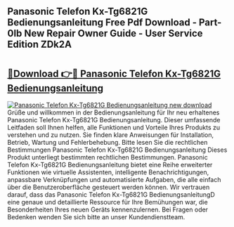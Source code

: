 ## Panasonic Telefon Kx-Tg6821G Bedienungsanleitung Free Pdf Download - Part-0Ib New Repair Owner Guide - User Service Edition ZDk2A

# <h2><a href="http://df001m4.blite.top/?on=Panasonic+Telefon+Kx-Tg6821G+Bedienungsanleitung">🔗Download 👉🔴 Panasonic Telefon Kx-Tg6821G Bedienungsanleitung</a></h2>

[![Panasonic Telefon Kx-Tg6821G Bedienungsanleitung new download](https://i.imgur.com/lujVjoI.png)](http://df001m4.blite.top/?on=Panasonic+Telefon+Kx-Tg6821G+Bedienungsanleitung)
Grüße und willkommen in der Bedienungsanleitung für Ihr neu erhaltenes Panasonic Telefon Kx-Tg6821G Bedienungsanleitung. Dieser umfassende Leitfaden soll Ihnen helfen, alle Funktionen und Vorteile Ihres Produkts zu verstehen und zu nutzen. Sie finden klare Anweisungen für Installation, Betrieb, Wartung und Fehlerbehebung. Bitte lesen Sie die rechtlichen Bestimmungen Panasonic Telefon Kx-Tg6821G Bedienungsanleitung Dieses Produkt unterliegt bestimmten rechtlichen Bestimmungen. Panasonic Telefon Kx-Tg6821G Bedienungsanleitung bietet eine Reihe erweiterter Funktionen wie virtuelle Assistenten, intelligente Benachrichtigungen, anpassbare Verknüpfungen und automatisierte Aufgaben, die alle einfach über die Benutzeroberfläche gesteuert werden können. Wir vertrauen darauf, dass das Panasonic Telefon Kx-Tg6821G BedienungsanleitungD eine genaue und detaillierte Ressource für Ihre Bemühungen war, die Besonderheiten Ihres neuen Geräts kennenzulernen. Bei Fragen oder Bedenken wenden Sie sich bitte an unser Kundendienstteam.
